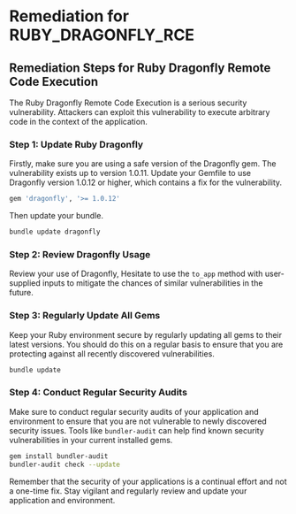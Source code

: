 # Remediation for RUBY_DRAGONFLY_RCE

## Remediation Steps for Ruby Dragonfly Remote Code Execution

The Ruby Dragonfly Remote Code Execution is a serious security vulnerability. Attackers can exploit this vulnerability to execute arbitrary code in the context of the application. 

### Step 1: Update Ruby Dragonfly

Firstly, make sure you are using a safe version of the Dragonfly gem. The vulnerability exists up to version 1.0.11. Update your Gemfile to use Dragonfly version 1.0.12 or higher, which contains a fix for the vulnerability.

```ruby
gem 'dragonfly', '>= 1.0.12'
```

Then update your bundle.

```bash
bundle update dragonfly
```

### Step 2: Review Dragonfly Usage

Review your use of Dragonfly, Hesitate to use the `to_app` method with user-supplied inputs to mitigate the chances of similar vulnerabilities in the future.

### Step 3: Regularly Update All Gems

Keep your Ruby environment secure by regularly updating all gems to their latest versions. You should do this on a regular basis to ensure that you are protecting against all recently discovered vulnerabilities.

```bash
bundle update
```

### Step 4: Conduct Regular Security Audits

Make sure to conduct regular security audits of your application and environment to ensure that you are not vulnerable to newly discovered security issues. Tools like `bundler-audit` can help find known security vulnerabilities in your current installed gems.

```bash
gem install bundler-audit
bundler-audit check --update
```

Remember that the security of your applications is a continual effort and not a one-time fix. Stay vigilant and regularly review and update your application and environment.